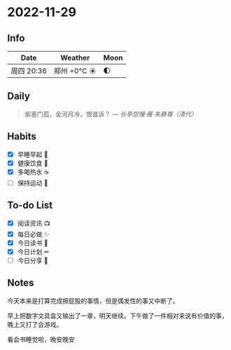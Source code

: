 # 2022-11-29

## Info

| Date           | Weather      | Moon |
| -------------- | ------------ | ---- |
| 周四 20:36 | 郑州 +0°C ☀️   | 🌓 |

## Daily

> 紫塞门孤，金河月冷，恨谁诉？
> — *长亭怨慢·雁·朱彝尊（清代）*


## Habits

- [x] 早睡早起 🌃
- [x] 健康饮食 🥗
- [x] 多喝热水 ☕️
- [ ] 保持运动 💪

## To-do List

- [x] 阅读资讯 📺
- [x] 每日必做 ✨
- [x] 今日读书 📖
- [x] 今日计划 ✏
- [ ] 今日分享 📌

## Notes

今天本来是打算完成擦屁股的事情，但是偶发性的事又中断了。

早上把数字文具盒又输出了一章，明天继续。下午做了一件相对来说有价值的事，晚上又打了会游戏。

看会书睡觉啦，晚安晚安
